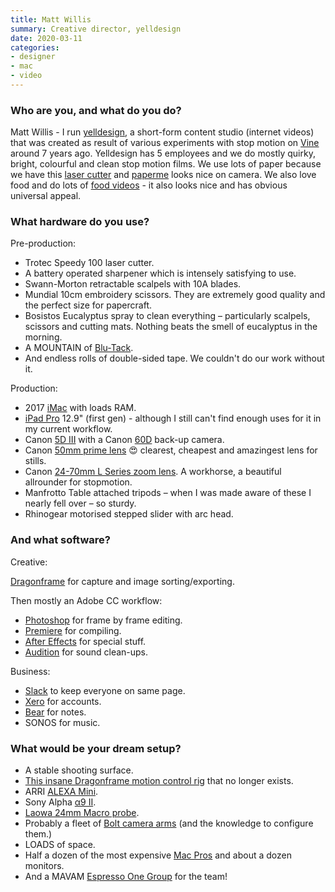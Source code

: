 ```yaml
---
title: Matt Willis
summary: Creative director, yelldesign 
date: 2020-03-11
categories:
- designer
- mac
- video
---
```


### Who are you, and what do you do?

Matt Willis - I run [yelldesign](https://www.yelldesign.com/ "Matt's studio website."), a short-form content studio (internet videos) that was created as result of various experiments with stop motion on [Vine][vine-ios] around 7 years ago. Yelldesign has 5 employees and we do mostly quirky, bright, colourful and clean stop motion films. We use lots of paper because we have this [laser cutter][speedy-100] and [paperme](https://www.yelldesign.com/our-work/#paper "Examples of yelldesign's paper animations.") looks nice on camera. We also love food and do lots of [food videos](https://www.yelldesign.com/our-work/#food "Examples of yelldesign's food videos.") - it also looks nice and has obvious universal appeal.

### What hardware do you use?

Pre-production:

- Trotec Speedy 100 laser cutter.
- A battery operated sharpener which is intensely satisfying to use.
- Swann-Morton retractable scalpels with 10A blades. 
- Mundial 10cm embroidery scissors. They are extremely good quality and the perfect size for papercraft.
- Bosistos Eucalyptus spray to clean everything – particularly scalpels, scissors and cutting mats. Nothing beats the smell of eucalyptus in the morning.
- A MOUNTAIN of [Blu-Tack][].
- And endless rolls of double-sided tape. We couldn't do our work without it.

Production:

- 2017 [iMac][] with loads RAM.
- [iPad Pro][ipad-pro]  12.9" (first gen) - although I still can't find enough uses for it in my current workflow.
- Canon [5D III][eos-5d-mark-iii] with a Canon [60D][eos-60d] back-up camera.
- Canon [50mm prime lens][ef-50mm-f1.8-stm] 😍 clearest, cheapest and amazingest lens for stills.
- Canon [24-70mm L Series zoom lens][ef-24-70mm-f2.8l-ii-usm]. A workhorse, a beautiful allrounder for stopmotion.
- Manfrotto Table attached tripods – when I was made aware of these I nearly fell over – so sturdy.
- Rhinogear motorised stepped slider with arc head.

### And what software?

Creative:

[Dragonframe][] for capture and image sorting/exporting.

Then mostly an Adobe CC workflow:

- [Photoshop][] for frame by frame editing.
- [Premiere][] for compiling.
- [After Effects][after-effects] for special stuff.
- [Audition][] for sound clean-ups.

Business:

- [Slack][] to keep everyone on same page.
- [Xero][] for accounts.
- [Bear][] for notes.
- SONOS for music.

### What would be your dream setup?

- A stable shooting surface.
- [This insane Dragonframe motion control rig](https://www.dragonframe.com/blog/dragonframe-and-the-volo-motion-control-crane/ "An article about the Volo motion crane.") that no longer exists.
- ARRI [ALEXA Mini][alexa-mini].
- Sony Alpha [α9 II][a9-ii].
- [Laowa 24mm Macro probe][laowa-24mm-f14-2x-macro-probe].
- Probably a fleet of [Bolt camera arms][bolt-jr] (and the knowledge to configure them.)
- LOADS of space.
- Half a dozen of the most expensive [Mac Pros][mac-pro] and about a dozen monitors.
- And a MAVAM [Espresso One Group][espress-one-group] for the team!

[a9-ii]: https://electronics.sony.com/imaging/interchangeable-lens-cameras/full-frame/p/ilce9m2-b "A full-frame digital camera."
[after-effects]: https://www.adobe.com/products/aftereffects.html "Motion graphics and video editing software."
[alexa-mini]: http://www.arri.com/alexamini "A digital video camera."
[audition]: https://creative.adobe.com/products/audition "An audio editing software suite."
[bear]: https://bear.app/ "A note taking application for macOS."
[blu-tack]: https://en.wikipedia.org/wiki/Blu-Tack "A putty-like adhesive"
[bolt-jr]: https://www.mrmoco.com/motion-control/bolt-jr-plus/ "A robotic camera arm."
[dragonframe]: https://www.dragonframe.com/ "Stop-motion animation software."
[ef-24-70mm-f2.8l-ii-usm]: https://www.usa.canon.com/shop/p/ef-24-70mm-f-2-8l-ii-usm "A DSLR lens."
[ef-50mm-f1.8-stm]: https://www.usa.canon.com/shop/p/ef-50mm-f-1-8-stm "A DSLR lens."
[eos-5d-mark-iii]: https://www.usa.canon.com/cusa/consumer/products/cameras/slr_cameras/eos_5d_mark_iii "A 22.3 megapixel DSLR."
[eos-60d]: https://www.usa.canon.com/cusa/consumer/products/cameras/slr_cameras/eos_60d "A consumer-level DSLR camera."
[espress-one-group]: https://www.mavamespresso.com/homepages/under-counter-1-group/ "A single under-the-counter coffee machine."
[imac]: https://www.apple.com/imac-24/ "An all-in-one computer."
[ipad-pro]: https://en.wikipedia.org/wiki/IPad_Pro "An iOS tablet."
[laowa-24mm-f14-2x-macro-probe]: https://www.venuslens.net/product/laowa-24mm-f-14-2x-macro-probe/ "A macro lens."
[mac-pro]: https://www.apple.com/mac-pro/ "The Intel-based Mac tower computer."
[photoshop]: https://www.adobe.com/products/photoshop.html "A bitmap image editor."
[premiere]: https://www.adobe.com/products/premiere.html "A video editing suite."
[slack]: https://slack.com/intl/ja-jp/ "A collaboration service."
[speedy-100]: https://www.troteclaser.com/en-au/laser-machines/laser-engravers-speedy-series "A laser engraver."
[vine-ios]: https://apps.apple.com/us/app/vine/id592447445 "A short looping video app."
[xero]: https://www.xero.com/us/ "Online accounting software."
